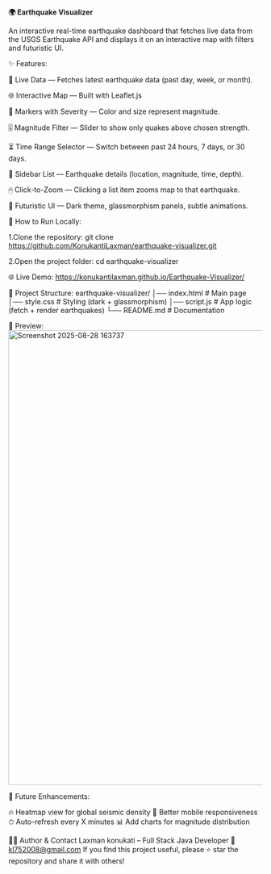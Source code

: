 **🌍 Earthquake Visualizer**

An interactive real-time earthquake dashboard that fetches live data from the USGS Earthquake API and displays it on an interactive map with filters and futuristic UI.

✨ Features:

📡 Live Data — Fetches latest earthquake data (past day, week, or month).

🌐 Interactive Map — Built with Leaflet.js

🔴 Markers with Severity — Color and size represent magnitude.

🎚 Magnitude Filter — Slider to show only quakes above chosen strength.

⏳ Time Range Selector — Switch between past 24 hours, 7 days, or 30 days.

📜 Sidebar List — Earthquake details (location, magnitude, time, depth).

🖱 Click-to-Zoom — Clicking a list item zooms map to that earthquake.

🎨 Futuristic UI — Dark theme, glassmorphism panels, subtle animations.

🚀 How to Run Locally:

1.Clone the repository: 
git clone https://github.com/KonukantiLaxman/earthquake-visualizer.git

2.Open the project folder:
cd earthquake-visualizer

🌐 Live Demo:
https://konukantilaxman.github.io/Earthquake-Visualizer/


📂 Project Structure:
earthquake-visualizer/
│── index.html      # Main page
│── style.css       # Styling (dark + glassmorphism)
│── script.js       # App logic (fetch + render earthquakes)
└── README.md       # Documentation

📸 Preview:
<img width="1906" height="902" alt="Screenshot 2025-08-28 163737" src="https://github.com/user-attachments/assets/213d51c4-eca4-44ca-814c-51acf259ca82" />

📌 Future Enhancements:

🔥 Heatmap view for global seismic density
📱 Better mobile responsiveness
⏱ Auto-refresh every X minutes
📊 Add charts for magnitude distribution

🙋‍♂️ Author & Contact Laxman konukati – Full Stack Java Developer 📧 kl752008@gmail.com If you find this project useful, please ⭐ star the repository and share it with others!




